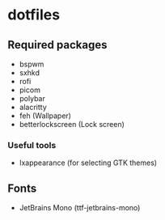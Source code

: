 # dotfiles
## Required packages
- bspwm
- sxhkd
- rofi
- picom
- polybar
- alacritty
- feh (Wallpaper)
- betterlockscreen (Lock screen)

### Useful tools
- lxappearance (for selecting GTK themes)

## Fonts
- JetBrains Mono (ttf-jetbrains-mono)
